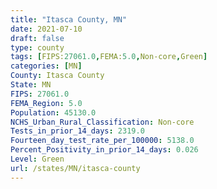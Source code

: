 ```yaml
---
title: "Itasca County, MN"
date: 2021-07-10
draft: false
type: county
tags: [FIPS:27061.0,FEMA:5.0,Non-core,Green]
categories: [MN]
County: Itasca County
State: MN
FIPS: 27061.0
FEMA_Region: 5.0
Population: 45130.0
NCHS_Urban_Rural_Classification: Non-core
Tests_in_prior_14_days: 2319.0
Fourteen_day_test_rate_per_100000: 5138.0
Percent_Positivity_in_prior_14_days: 0.026
Level: Green
url: /states/MN/itasca-county
---
```




